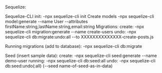 Sequelize:

Sequelize-CLI init:
    -npx sequelize-cli init
Create models
    -npx sequelize-cli model:generate --name User --attributes firstName:string,lastName:string,email:string
Migrations:
    create:
    -npx sequelize-cli migration:generate --name create-users
    undo:
    -npx sequelize-cli db:migrate:undo:all --to XXXXXXXXXXXXXX-create-posts.js

Running migrations (add to database):
    -npx sequelize-cli db:migrate

Seed (insert sample data):
    create:
    -npx sequelize-cli seed:generate --name demo-user
    running:
    -npx sequelize-cli db:seed:all
    undo:
    -npx sequelize-cli db:seed:undo(:all) (--seed name-of-seed-as-in-data)


    